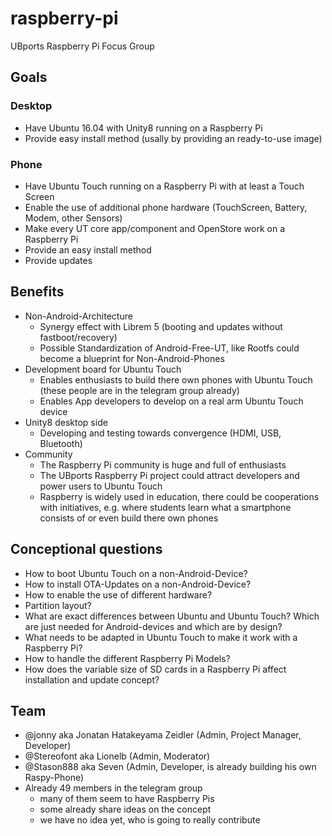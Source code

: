 # raspberry-pi
UBports Raspberry Pi Focus Group

## Goals
### Desktop
* Have Ubuntu 16.04 with Unity8 running on a Raspberry Pi
* Provide easy install method (usally by providing an ready-to-use image)
### Phone
* Have Ubuntu Touch running on a Raspberry Pi with at least a Touch Screen
* Enable the use of additional phone hardware (TouchScreen, Battery, Modem, other
Sensors)
* Make every UT core app/component and OpenStore work on a Raspberry Pi
* Provide an easy install method
* Provide updates
## Benefits
* Non-Android-Architecture
  * Synergy effect with Librem 5 (booting and updates without fastboot/recovery)
  * Possible Standardization of Android-Free-UT, like Rootfs could become a blueprint for
Non-Android-Phones
* Development board for Ubuntu Touch
  * Enables enthusiasts to build there own phones with Ubuntu Touch (these people are in
the telegram group already)
  * Enables App developers to develop on a real arm Ubuntu Touch device
* Unity8 desktop side
  * Developing and testing towards convergence (HDMI, USB, Bluetooth)
* Community
  * The Raspberry Pi community is huge and full of enthusiasts
  * The UBports Raspberry Pi project could attract developers and power users to Ubuntu
Touch
  * Raspberry is widely used in education, there could be cooperations with initiatives, e.g.
where students learn what a smartphone consists of or even build there own phones
## Conceptional questions
* How to boot Ubuntu Touch on a non-Android-Device?
* How to install OTA-Updates on a non-Android-Device?
* How to enable the use of different hardware?
* Partition layout?
* What are exact differences between Ubuntu and Ubuntu Touch? Which are just needed for
Android-devices and which are by design?
* What needs to be adapted in Ubuntu Touch to make it work with a Raspberry Pi?
* How to handle the different Raspberry Pi Models?
* How does the variable size of SD cards in a Raspberry Pi affect installation and update
concept?
## Team
* @jonny aka Jonatan Hatakeyama Zeidler (Admin, Project Manager, Developer)
* @Stereofont aka Lionelb (Admin, Moderator)
* @Stason888 aka Seven (Admin, Developer, is already building his own Raspy-Phone)
* Already 49 members in the telegram group
  * many of them seem to have Raspberry Pis
  * some already share ideas on the concept
  * we have no idea yet, who is going to really contribute
